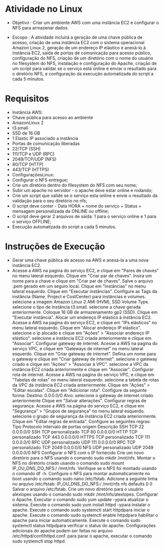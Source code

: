 # Atividade no Linux

- Objetivo : Criar um ambiente AWS com uma instância EC2 e configurar o NFS para armazenar dados.

- Escopo : A atividade incluirá a geração de uma chave pública de acesso, criação de uma instância EC2 com o sistema operacional Amazon Linux 2, geração de um endereço IP elástico e anexá-lo à instância EC2, saída de portas de comunicação para acesso público, configuração do NFS, criação de um diretório com o nome do usuário no filesystem do NFS, instalação e configuração do Apache, criação de um script para validar se o serviço está online e enviar o resultado para o diretório NFS, e configuração da execução automatizada do script a cada 5 minutos.

# Requisitos

- Instância AWS:
- Chave pública para acesso ao ambiente
- AmazonLinux 2
- t3.small
- SSD de 16 GB
- 1 Elastic IP associado a instância
- Portas de comunicação liberadas
- 22/TCP (SSH)
- 111/TCP e UDP (RPC)
- 2049/TCP/UDP (NFS)
- 80/TCP (HTTP)
- 443/TCP (HTTPS)
- ConfiguraçõesLinux:
- Configurar o NFS entregue;
- Crie um diretório dentro do filesystem do NFS com seu nome;
- Subir um apache no servidor - o apache deve estar online e rodando;
- Crie um script que valide se o serviço esta online e envie o resultado da validação para o seu diretório no nfs;
- O script deve conter - Data HORA + nome do serviço + Status + mensagem personalizada de ONLINE ou offline;
- O script deve gerar 2 arquivos de saida: 1 para o serviço online e 1 para o serviço OFFLINE;
- Execução automatizada do script a cada 5 minutos.

# Instruções de Execução
- Gerar uma chave pública de acesso na AWS e anexá-la a uma nova instância EC2.
- Acesse a AWS na pagina do serviço EC2, e clique em "Pares de chaves" no menu lateral esquerdo.
Clique em "Criar par de chaves".
Insira um nome para a chave e clique em "Criar par de chaves".
Salve o arquivo .pem gerado em um seguro local.
Clique em "Instâncias" no menu lateral esquerdo.
Clique em "Executar instâncias".
Configure as Tags da instância (Name, Project e CostCenter) para instâncias e volumes.
selecione a imagem Amazon Linux 2 AMI (HVM), SSD Volume Type.
selecione o tipo de instância t3.small.
selecione a chave gerada anteriormente.
Coloque 16 GB de armazenamento gp2 (SSD).
Clique em "Executar instância".
Alocar um endereço IP elástico à instância EC2.
Acesse a AWS na pagina do serviço EC2, e clique em "IPs elásticos" no menu lateral esquerdo.
Clique em "Alocar endereço IP elástico".
selecione o ip alocado e clique em "Ações" > "Associar endereço IP elástico".
selecione a instância EC2 criada anteriormente e clique em "Associar".
Configurar gateway de internet.
Acesse a AWS na pagina do serviço VPC, e clique em "Gateways de internet" no menu lateral esquerdo.
Clique em "Criar gateway de internet".
Defina um nome para o gateway e clique em "Criar gateway de internet".
selecione o gateway criado e clique em "Ações" > "Associar à VPC".
selecione a VPC da instância EC2 criada anteriormente e clique em "Associar".
Configurar rota de internet.
Acesse a AWS na pagina do serviço VPC, e clique em "Tabelas de rotas" no menu lateral esquerdo.
selecione a tabela de rotas da VPC da instância EC2 criada anteriormente.
Clique em "Ações" > "Editar escalas".
Clique em "Adicionar rota".
Configure da seguinte forma:
Destino: 0.0.0.0/0
Alvo: selecione o gateway de internet criado anteriormente
Clique em "Salvar alterações".
Configurar regras de segurança.
Acesse a AWS na página do serviço EC2, e clique em "Segurança" > "Grupos de segurança" no menu lateral esquerdo.
selecione o grupo de segurança da instância EC2 criada anteriormente.
Clique em "Editar regras de entrada".
Configure as seguintes regras:
Tipo	Protocolo	Intervalo de portas	origem	Descrição
SSH	TCP	22	0.0.0.0/0	SSH
TCP personalizado	TCP	80	0.0.0.0/0	HTTP
TCP personalizado	TCP	443	0.0.0.0/0	HTTPS
TCP personalizado	TCP	111	0.0.0.0/0	RPC
UDP personalizado	UDP	111	0.0.0.0/0	RPC
TCP personalizado	TCP	2049	0.0.0.0/0	NFS
UDP personalizado	UDP	2049	0.0.0.0/0	NFS
Configurar o NFS com o IP fornecido
Crie um novo diretório para o NFS usando o comando sudo mkdir /mnt/nfs.
Montar o NFS no diretório criado usando o comando sudo mount IP_OU_DNS_DO_NFS:/ /mnt/nfs.
Verifique se o NFS foi montado usando o comando df -h.
Configure o NFS para montar automaticamente no boot usando o comando sudo nano /etc/fstab.
Adicione a seguinte linha no arquivo /etc/fstab:
IP_OU_DNS_DO_NFS:/ /mnt/nfs nfs defaults 0 0
Salvar o arquivo /etc/fstab.
Crie um novo diretório para o usuário alexlopes usando o comando sudo mkdir /mnt/nfs/alexlopes.
Configurar o Apache.
Executar o comando sudo yum update -ypara atualizar o sistema.
Execute o comando sudo yum install httpd -ypara instalar o apache.
Execute o comando sudo systemctl start httpdpara iniciar o apache.
Execute o comando sudo systemctl enable httpdpara habilitar o apache para iniciar automaticamente.
Execute o comando sudo systemctl status httpdpara verificar o status do apache.
Configurações adicionais do apache podem ser feitas no arquivo /etc/httpd/conf/httpd.conf.
para parar o apache, executar o comando sudo systemctl stop httpd.
